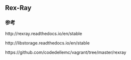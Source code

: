 ## Rex-Ray

### 参考

http:\/\/rexray.readthedocs.io\/en\/stable

http:\/\/libstorage.readthedocs.io\/en\/stable

https:\/\/github.com\/codedellemc\/vagrant\/tree\/master\/rexray

